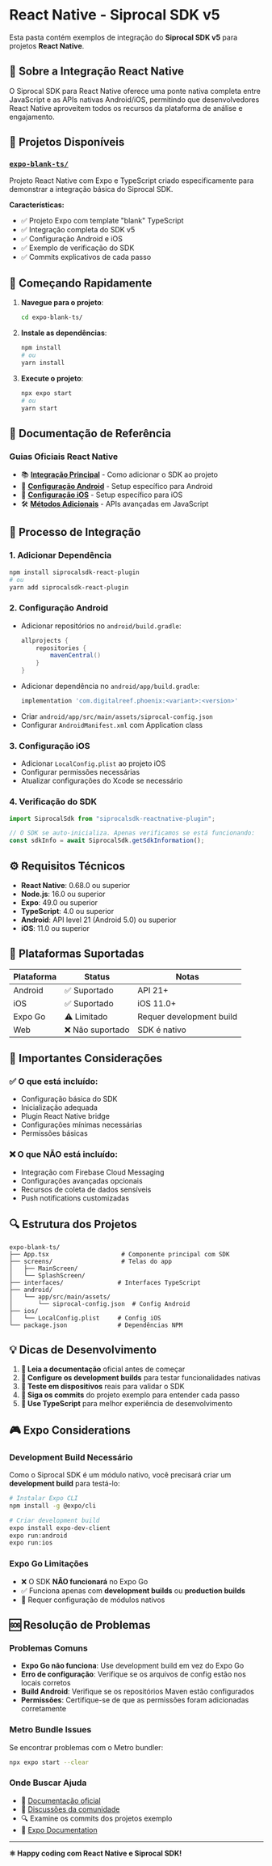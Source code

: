 # React Native - Siprocal SDK v5

Esta pasta contém exemplos de integração do **Siprocal SDK v5** para projetos **React Native**.

## 🎯 Sobre a Integração React Native

O Siprocal SDK para React Native oferece uma ponte nativa completa entre JavaScript e as APIs nativas Android/iOS, permitindo que desenvolvedores React Native aproveitem todos os recursos da plataforma de análise e engajamento.

## 📂 Projetos Disponíveis

### [`expo-blank-ts/`](./expo-blank-ts/)

Projeto React Native com Expo e TypeScript criado especificamente para demonstrar a integração básica do Siprocal SDK.

**Características:**

- ✅ Projeto Expo com template "blank" TypeScript
- ✅ Integração completa do SDK v5
- ✅ Configuração Android e iOS
- ✅ Exemplo de verificação do SDK
- ✅ Commits explicativos de cada passo

## 🚀 Começando Rapidamente

1. **Navegue para o projeto**:

   ```bash
   cd expo-blank-ts/
   ```

2. **Instale as dependências**:

   ```bash
   npm install
   # ou
   yarn install
   ```

3. **Execute o projeto**:
   ```bash
   npx expo start
   # ou
   yarn start
   ```

## 📖 Documentação de Referência

### Guias Oficiais React Native

- 📚 [**Integração Principal**](https://developers.digitalreef.com/docs/integrating-siprocal-sdk-1) - Como adicionar o SDK ao projeto
- 🤖 [**Configuração Android**](https://developers.digitalreef.com/docs/android-integration-1) - Setup específico para Android
- 🍎 [**Configuração iOS**](https://developers.digitalreef.com/docs/ios-integration-copy) - Setup específico para iOS
- 🛠️ [**Métodos Adicionais**](https://developers.digitalreef.com/docs/additional-methods-react) - APIs avançadas em JavaScript

## 🔧 Processo de Integração

### 1. Adicionar Dependência

```bash
npm install siprocalsdk-react-plugin
# ou
yarn add siprocalsdk-react-plugin
```

### 2. Configuração Android

- Adicionar repositórios no `android/build.gradle`:
  ```gradle
  allprojects {
      repositories {
          mavenCentral()
      }
  }
  ```
- Adicionar dependência no `android/app/build.gradle`:
  ```gradle
  implementation 'com.digitalreef.phoenix:<variant>:<version>'
  ```
- Criar `android/app/src/main/assets/siprocal-config.json`
- Configurar `AndroidManifest.xml` com Application class

### 3. Configuração iOS

- Adicionar `LocalConfig.plist` ao projeto iOS
- Configurar permissões necessárias
- Atualizar configurações do Xcode se necessário

### 4. Verificação do SDK

```typescript
import SiprocalSdk from "siprocalsdk-reactnative-plugin";

// O SDK se auto-inicializa. Apenas verificamos se está funcionando:
const sdkInfo = await SiprocalSdk.getSdkInformation();
```

## ⚙️ Requisitos Técnicos

- **React Native**: 0.68.0 ou superior
- **Node.js**: 16.0 ou superior
- **Expo**: 49.0 ou superior
- **TypeScript**: 4.0 ou superior
- **Android**: API level 21 (Android 5.0) ou superior
- **iOS**: 11.0 ou superior

## 📱 Plataformas Suportadas

| Plataforma | Status           | Notas                    |
| ---------- | ---------------- | ------------------------ |
| Android    | ✅ Suportado     | API 21+                  |
| iOS        | ✅ Suportado     | iOS 11.0+                |
| Expo Go    | ⚠️ Limitado      | Requer development build |
| Web        | ❌ Não suportado | SDK é nativo             |

## 🚨 Importantes Considerações

### ✅ O que está incluído:

- Configuração básica do SDK
- Inicialização adequada
- Plugin React Native bridge
- Configurações mínimas necessárias
- Permissões básicas

### ❌ O que NÃO está incluído:

- Integração com Firebase Cloud Messaging
- Configurações avançadas opcionais
- Recursos de coleta de dados sensíveis
- Push notifications customizadas

## 🔍 Estrutura dos Projetos

```
expo-blank-ts/
├── App.tsx                    # Componente principal com SDK
├── screens/                   # Telas do app
│   ├── MainScreen/
│   └── SplashScreen/
├── interfaces/               # Interfaces TypeScript
├── android/
│   └── app/src/main/assets/
│       └── siprocal-config.json  # Config Android
├── ios/
│   └── LocalConfig.plist     # Config iOS
└── package.json              # Dependências NPM
```

## 💡 Dicas de Desenvolvimento

1. **📖 Leia a documentação** oficial antes de começar
2. **🔧 Configure os development builds** para testar funcionalidades nativas
3. **📱 Teste em dispositivos** reais para validar o SDK
4. **📝 Siga os commits** do projeto exemplo para entender cada passo
5. **🚀 Use TypeScript** para melhor experiência de desenvolvimento

## 🎮 Expo Considerations

### Development Build Necessário

Como o Siprocal SDK é um módulo nativo, você precisará criar um **development build** para testá-lo:

```bash
# Instalar Expo CLI
npm install -g @expo/cli

# Criar development build
expo install expo-dev-client
expo run:android
expo run:ios
```

### Expo Go Limitações

- ❌ O SDK **NÃO funcionará** no Expo Go
- ✅ Funciona apenas com **development builds** ou **production builds**
- 🔧 Requer configuração de módulos nativos

## 🆘 Resolução de Problemas

### Problemas Comuns

- **Expo Go não funciona**: Use development build em vez do Expo Go
- **Erro de configuração**: Verifique se os arquivos de config estão nos locais corretos
- **Build Android**: Verifique se os repositórios Maven estão configurados
- **Permissões**: Certifique-se de que as permissões foram adicionadas corretamente

### Metro Bundle Issues

Se encontrar problemas com o Metro bundler:

```bash
npx expo start --clear
```

### Onde Buscar Ajuda

- 📖 [Documentação oficial](https://developers.digitalreef.com/docs)
- 💬 [Discussões da comunidade](https://developers.digitalreef.com/discuss)
- 🔍 Examine os commits dos projetos exemplo
- 📱 [Expo Documentation](https://docs.expo.dev/)

---

**⚛️ Happy coding com React Native e Siprocal SDK!**
